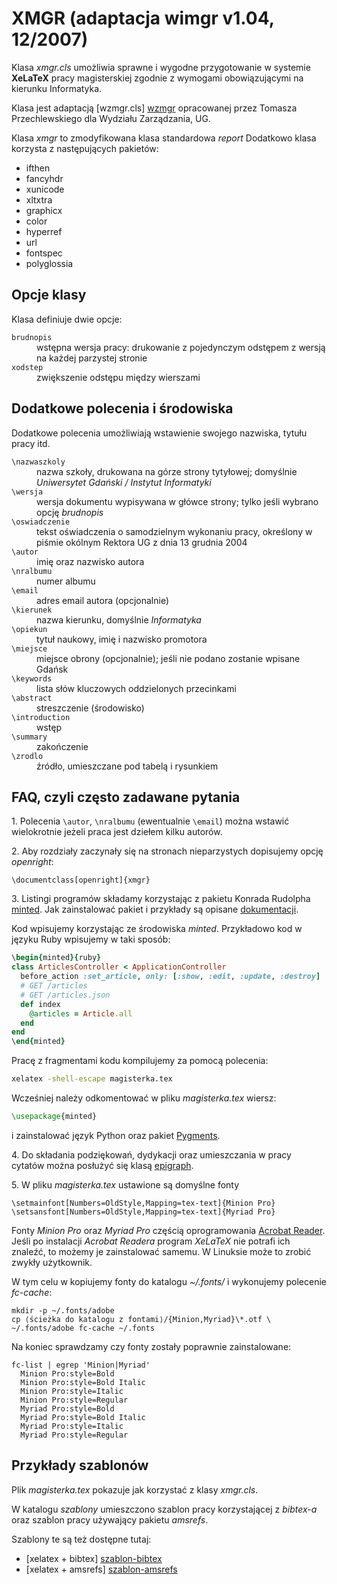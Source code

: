 # XMGR (adaptacja wimgr v1.04, 12/2007)

Klasa *xmgr.cls* umożliwia sprawne i wygodne przygotowanie w systemie
**XeLaTeX** pracy magisterskiej zgodnie z wymogami obowiązującymi na
kierunku Informatyka.

Klasa jest adaptacją [wzmgr.cls] [wzmgr]
opracowanej przez Tomasza Przechlewskiego dla Wydziału Zarządzania, UG.

Klasa *xmgr* to zmodyfikowana klasa standardowa *report*
Dodatkowo klasa korzysta z następujących pakietów:

* ifthen
* fancyhdr
* xunicode
* xltxtra
* graphicx
* color
* hyperref
* url
* fontspec
* polyglossia

## Opcje klasy

Klasa definiuje dwie opcje:

<dl>
<dt><code>brudnopis</code></dt>
<dd>wstępna wersja pracy: drukowanie z pojedynczym odstępem
z wersją na każdej parzystej stronie</dd>

<dt><code>xodstep</code></dt>
<dd>zwiększenie odstępu między wierszami</dd>
</dl>

## Dodatkowe polecenia i środowiska

Dodatkowe polecenia umożliwiają wstawienie swojego nazwiska,
tytułu pracy itd.

<dl>
<dt><code>\nazwaszkoly</code></dt>
<dd>nazwa szkoły, drukowana na górze strony tytyłowej;
domyślnie <em>Uniwersytet Gdański / Instytut Informatyki</em>
</dd>

<dt><code>\wersja</code></dt>
<dd>wersja dokumentu wypisywana w główce strony;
tylko jeśli wybrano opcję <em>brudnopis</em></dd>

<dt><code>\oswiadczenie</code></dt>
<dd>tekst oświadczenia o samodzielnym wykonaniu pracy, określony
w piśmie okólnym Rektora UG z dnia 13 grudnia 2004</dd>

<dt><code>\autor</code></dt>
<dd>imię oraz nazwisko autora</dd>

<dt><code>\nralbumu</code></dt>
<dd>numer albumu</dd>

<dt><code>\email</code></dt>
<dd>adres email autora (opcjonalnie)</dd>

<dt><code>\kierunek</code></dt>
<dd>nazwa kierunku, domyślnie <em>Informatyka</em></dd>

<dt><code>\opiekun</code></dt>
<dd>tytuł naukowy, imię i nazwisko promotora</dd>

<dt><code>\miejsce</code></dt>
<dd>miejsce obrony (opcjonalnie); jeśli nie podano
zostanie wpisane Gdańsk</dd>

<dt><code>\keywords</code></dt>
<dd>lista słów kluczowych oddzielonych przecinkami</dd>

<dt><code>\abstract</code></dt>
<dd>streszczenie (środowisko)</dd>

<dt><code>\introduction</code></dt>
<dd>wstęp</dd>

<dt><code>\summary</code></dt>
<dd>zakończenie</dd>

<dt><code>\zrodlo</code></dt>
<dd>źródło, umieszczane pod tabelą i rysunkiem</dd>
</dl>

## FAQ, czyli często zadawane pytania

1\. Polecenia `\autor`, `\nralbumu` (ewentualnie
`\email`) można wstawić wielokrotnie jeżeli praca jest
dziełem kilku autorów.

2\. Aby rozdziały zaczynały się na stronach nieparzystych
dopisujemy opcję *openright*:

    \documentclass[openright]{xmgr}

3\. Listingi programów składamy korzystając z pakietu Konrada Rudolpha
[minted](http://code.google.com/p/minted/downloads/list).
Jak zainstalować pakiet i przykłady są opisane  [dokumentacji](http://code.google.com/p/minted/downloads/detail?name=minted.pdf&can=2&q=).

Kod wpisujemy korzystając ze środowiska _minted_.
Przykładowo kod w języku Ruby wpisujemy w taki sposób:

```ruby
\begin{minted}{ruby}
class ArticlesController < ApplicationController
  before_action :set_article, only: [:show, :edit, :update, :destroy]
  # GET /articles
  # GET /articles.json
  def index
    @articles = Article.all
  end
end
\end{minted}
```

Pracę z fragmentami kodu kompilujemy za pomocą polecenia:

```sh
xelatex -shell-escape magisterka.tex
```

Wcześniej należy odkomentować w pliku _magisterka.tex_ wiersz:

```tex
\usepackage{minted}
```

i zainstalować język Python oraz pakiet [Pygments](http://pygments.org/).

4\. Do składania podziękowań, dydykacji oraz umieszczania w pracy
cytatów można posłużyć się klasą
[epigraph](http://www.tex.ac.uk/tex-archive/help/Catalogue/entries/epigraph.html).

5\. W pliku *magisterka.tex* ustawione są domyślne fonty

    \setmainfont[Numbers=OldStyle,Mapping=tex-text]{Minion Pro}
    \setsansfont[Numbers=OldStyle,Mapping=tex-text]{Myriad Pro}

Fonty *Minion Pro* oraz *Myriad Pro*  częścią oprogramowania
[Acrobat Reader](http://get.adobe.com/pl/reader/otherversions/).
Jeśli po instalacji *Acrobat Readera* program *XeLaTeX*
nie potrafi ich znaleźć, to możemy je zainstalować samemu.
W Linuksie może to zrobić zwykły użytkownik.

W tym celu w kopiujemy fonty do katalogu *~/.fonts/* i wykonujemy
polecenie *fc-cache*:

    mkdir -p ~/.fonts/adobe
    cp ⟨ścieżka do katalogu z fontami⟩/{Minion,Myriad}\*.otf \
    ~/.fonts/adobe fc-cache ~/.fonts

Na koniec sprawdzamy czy fonty zostały poprawnie zainstalowane:

    fc-list | egrep 'Minion|Myriad'
      Minion Pro:style=Bold
      Minion Pro:style=Bold Italic
      Minion Pro:style=Italic
      Minion Pro:style=Regular
      Myriad Pro:style=Bold
      Myriad Pro:style=Bold Italic
      Myriad Pro:style=Italic
      Myriad Pro:style=Regular


## Przykłady szablonów

Plik *magisterka.tex* pokazuje jak korzystać
z klasy *xmgr.cls*.

W katalogu *szablony* umieszczono szablon pracy
korzystającej z *bibtex-a* oraz szablon pracy
używający pakietu *amsrefs*.

Szablony te są też dostępne tutaj:

* [xelatex + bibtex] [szablon-bibtex]
* [xelatex + amsrefs] [szablon-amsrefs]


[szablon-bibtex]: http://gist.github.com/263713 "bibtex"
[szablon-amsrefs]: http://gist.github.com/263715 "amsrefs"
[wzmgr]: http://gnu.univ.gda.pl/~tomasz/prog/tex/wzmgr/wzmgr.html "wzmgr"

